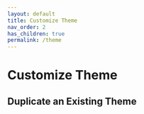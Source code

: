 ```yaml
---
layout: default
title: Customize Theme
nav_order: 2
has_children: true
permalink: /theme
---
```


# Customize Theme



## Duplicate an Existing Theme

